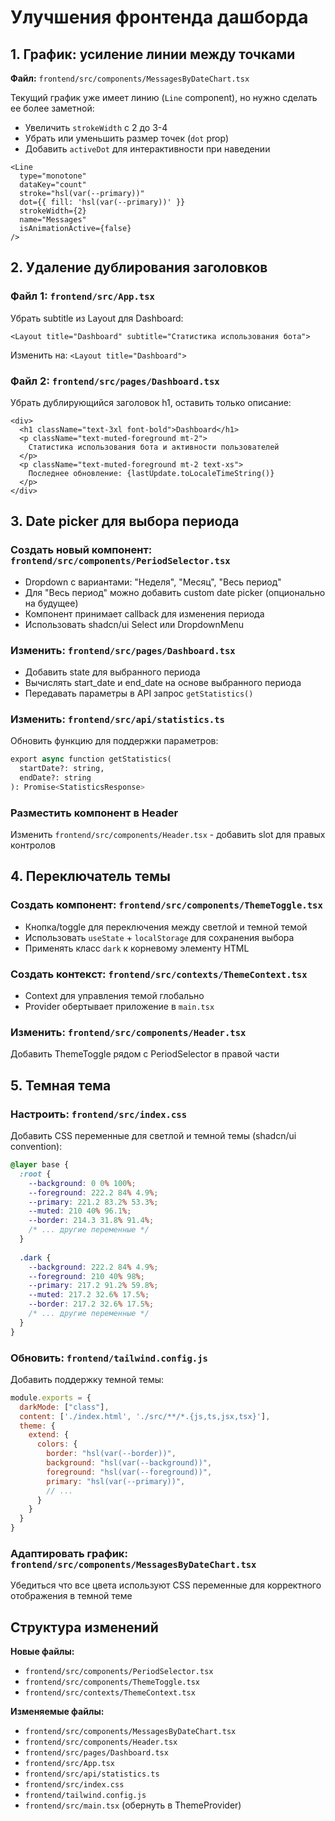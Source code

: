 <!-- 424fe81b-a824-4bb3-a026-02711e6ed60e dd3e2781-226f-4d63-a1aa-82fb6ab7c7b1 -->
# Улучшения фронтенда дашборда

## 1. График: усиление линии между точками

**Файл:** `frontend/src/components/MessagesByDateChart.tsx`

Текущий график уже имеет линию (`Line` component), но нужно сделать ее более заметной:

- Увеличить `strokeWidth` с 2 до 3-4
- Убрать или уменьшить размер точек (`dot` prop)
- Добавить `activeDot` для интерактивности при наведении
```68:76:frontend/src/components/MessagesByDateChart.tsx
<Line
  type="monotone"
  dataKey="count"
  stroke="hsl(var(--primary))"
  dot={{ fill: 'hsl(var(--primary))' }}
  strokeWidth={2}
  name="Messages"
  isAnimationActive={false}
/>
```


## 2. Удаление дублирования заголовков

### Файл 1: `frontend/src/App.tsx`

Убрать subtitle из Layout для Dashboard:

```15:15:frontend/src/App.tsx
<Layout title="Dashboard" subtitle="Статистика использования бота">
```

Изменить на: `<Layout title="Dashboard">`

### Файл 2: `frontend/src/pages/Dashboard.tsx`

Убрать дублирующийся заголовок h1, оставить только описание:

```63:71:frontend/src/pages/Dashboard.tsx
<div>
  <h1 className="text-3xl font-bold">Dashboard</h1>
  <p className="text-muted-foreground mt-2">
    Статистика использования бота и активности пользователей
  </p>
  <p className="text-muted-foreground mt-2 text-xs">
    Последнее обновление: {lastUpdate.toLocaleTimeString()}
  </p>
</div>
```

## 3. Date picker для выбора периода

### Создать новый компонент: `frontend/src/components/PeriodSelector.tsx`

- Dropdown с вариантами: "Неделя", "Месяц", "Весь период"
- Для "Весь период" можно добавить custom date picker (опционально на будущее)
- Компонент принимает callback для изменения периода
- Использовать shadcn/ui Select или DropdownMenu

### Изменить: `frontend/src/pages/Dashboard.tsx`

- Добавить state для выбранного периода
- Вычислять start_date и end_date на основе выбранного периода
- Передавать параметры в API запрос `getStatistics()`

### Изменить: `frontend/src/api/statistics.ts`

Обновить функцию для поддержки параметров:

```python
export async function getStatistics(
  startDate?: string,
  endDate?: string
): Promise<StatisticsResponse>
```

### Разместить компонент в Header

Изменить `frontend/src/components/Header.tsx` - добавить slot для правых контролов

## 4. Переключатель темы

### Создать компонент: `frontend/src/components/ThemeToggle.tsx`

- Кнопка/toggle для переключения между светлой и темной темой
- Использовать `useState` + `localStorage` для сохранения выбора
- Применять класс `dark` к корневому элементу HTML

### Создать контекст: `frontend/src/contexts/ThemeContext.tsx`

- Context для управления темой глобально
- Provider обертывает приложение в `main.tsx`

### Изменить: `frontend/src/components/Header.tsx`

Добавить ThemeToggle рядом с PeriodSelector в правой части

## 5. Темная тема

### Настроить: `frontend/src/index.css`

Добавить CSS переменные для светлой и темной темы (shadcn/ui convention):

```css
@layer base {
  :root {
    --background: 0 0% 100%;
    --foreground: 222.2 84% 4.9%;
    --primary: 221.2 83.2% 53.3%;
    --muted: 210 40% 96.1%;
    --border: 214.3 31.8% 91.4%;
    /* ... другие переменные */
  }
  
  .dark {
    --background: 222.2 84% 4.9%;
    --foreground: 210 40% 98%;
    --primary: 217.2 91.2% 59.8%;
    --muted: 217.2 32.6% 17.5%;
    --border: 217.2 32.6% 17.5%;
    /* ... другие переменные */
  }
}
```

### Обновить: `frontend/tailwind.config.js`

Добавить поддержку темной темы:

```js
module.exports = {
  darkMode: ["class"],
  content: ['./index.html', './src/**/*.{js,ts,jsx,tsx}'],
  theme: {
    extend: {
      colors: {
        border: "hsl(var(--border))",
        background: "hsl(var(--background))",
        foreground: "hsl(var(--foreground))",
        primary: "hsl(var(--primary))",
        // ...
      }
    }
  }
}
```

### Адаптировать график: `frontend/src/components/MessagesByDateChart.tsx`

Убедиться что все цвета используют CSS переменные для корректного отображения в темной теме

## Структура изменений

**Новые файлы:**

- `frontend/src/components/PeriodSelector.tsx`
- `frontend/src/components/ThemeToggle.tsx`
- `frontend/src/contexts/ThemeContext.tsx`

**Изменяемые файлы:**

- `frontend/src/components/MessagesByDateChart.tsx`
- `frontend/src/components/Header.tsx`
- `frontend/src/pages/Dashboard.tsx`
- `frontend/src/App.tsx`
- `frontend/src/api/statistics.ts`
- `frontend/src/index.css`
- `frontend/tailwind.config.js`
- `frontend/src/main.tsx` (обернуть в ThemeProvider)